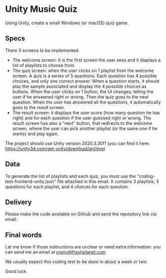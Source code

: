 # Unity Music Quiz

Using Unity, create a small Windows (or macOS) quiz game.

## Specs

There 3 screens to be implemented:

- The welcome screen: It is the first screen the user sees and it displays a list of playlists to choose from.
- The quiz screen: when the user clicks on 1 playlist from the welcome screen. A quiz is a series of 5 questions. Each question has 4 possible choices, and only one correct answer. When a question starts, it should play the sample associated and display the 4 possible choices as buttons. When the user clicks on 1 button, the UI changes, telling the user if he answered right or wrong. Then the quiz goes to the next question. When the user has answered all the questions, it automatically goes to the result screen.
- The result screen: it displays the user score (how many question he has right) and for each question if the user guessed right or wrong. The result screen has also a "next" button, that redirects to the welcome screen, where the user can pick another playlist (or the same one if he wants) and play again.

The project should use Unity version 2020.3.30f1 (you can find it here: https://unity3d.com/get-unity/download/archive)

## Data

To generate the list of playlists and each quiz, you must use the "coding-test-frontend-unity.json" file attached in this email. It contains 3 playlists, 5 questions for each playlist, and 4 choices for each question.

## Delivery

Please make the code available on Github and send the repository link via email.

## Final words

Let me know if those instructions are unclear or need extra information: you can send me an email at crenn@freshplanet.com

We usually expect this coding test to be done in about a week or two.

Good luck.
